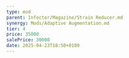 ```yaml
---
type: mod
parent: Infector/Magazine/Strain Reducer.md
synergy: Mods/Adaptive Augmentation.md
tier: 4
price: 35000
salePrice: 30000
date: 2025-04-23T18:50+0100
---
```

